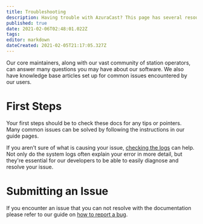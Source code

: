 ```yaml
---
title: Troubleshooting
description: Having trouble with AzuraCast? This page has several resources that can help you solve your problem and be back up and running.
published: true
date: 2021-02-06T02:48:01.022Z
tags: 
editor: markdown
dateCreated: 2021-02-05T21:17:05.327Z
---
```


Our core maintainers, along with our vast community of station operators, can answer many questions you may have about our software. We also have knowledge base articles set up for common issues encountered by our users.

# First Steps

Your first steps should be to check these docs for any tips or pointers. Many common issues can be solved by following the instructions in our guide pages.

If you aren't sure of what is causing your issue, [checking the logs](/en/user-guide/logs) can help. Not only do the system logs often explain your error in more detail, but they're essential for our developers to be able to easily diagnose and resolve your issue.

# Submitting an Issue

If you encounter an issue that you can not resolve with the documentation please refer to our guide on [how to report a bug](/en/contribute/report-a-bug).